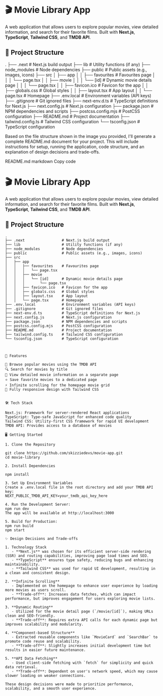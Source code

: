 
# 🎬 Movie Library App

A web application that allows users to explore popular movies, view detailed information, and search for their favorite films. Built with **Next.js**, **TypeScript**, **Tailwind CSS**, and **TMDB API**.

## 📂 Project Structure


.
├── .next                 # Next.js build output
├── lib                   # Utility functions (if any)
├── node_modules          # Node dependencies
├── public                # Public assets (e.g., images, icons)
├── src
│   ├── app
│   │   ├── favourites    # Favourites page
│   │   │   └── page.tsx
│   │   ├── movie
│   │   │   └── [id]      # Dynamic movie details page
│   │   │       └── page.tsx
│   │   ├── favicon.ico   # Favicon for the app
│   │   ├── globals.css   # Global styles
│   │   ├── layout.tsx    # App layout
│   │   └── page.tsx      # Homepage
├── .env.local            # Environment variables (API keys)
├── .gitignore            # Git ignored files
├── next-env.d.ts         # TypeScript definitions for Next.js
├── next.config.js        # Next.js configuration
├── package.json          # NPM dependencies and scripts
├── postcss.config.mjs    # PostCSS configuration
├── README.md             # Project documentation
├── tailwind.config.ts    # Tailwind CSS configuration
└── tsconfig.json         # TypeScript configuration




Based on the file structure shown in the image you provided, I'll generate a complete README.md document for your project. This will include instructions for setup, running the application, code structure, and an explanation of design decisions and trade-offs.

README.md
markdown
Copy code
# 🎬 Movie Library App

A web application that allows users to explore popular movies, view detailed information, and search for their favorite films. Built with **Next.js**, **TypeScript**, **Tailwind CSS**, and **TMDB API**.

## 📂 Project Structure

```plaintext
.
├── .next                 # Next.js build output
├── lib                   # Utility functions (if any)
├── node_modules          # Node dependencies
├── public                # Public assets (e.g., images, icons)
├── src
│   ├── app
│   │   ├── favourites    # Favourites page
│   │   │   └── page.tsx
│   │   ├── movie
│   │   │   └── [id]      # Dynamic movie details page
│   │   │       └── page.tsx
│   │   ├── favicon.ico   # Favicon for the app
│   │   ├── globals.css   # Global styles
│   │   ├── layout.tsx    # App layout
│   │   └── page.tsx      # Homepage
├── .env.local            # Environment variables (API keys)
├── .gitignore            # Git ignored files
├── next-env.d.ts         # TypeScript definitions for Next.js
├── next.config.js        # Next.js configuration
├── package.json          # NPM dependencies and scripts
├── postcss.config.mjs    # PostCSS configuration
├── README.md             # Project documentation
├── tailwind.config.ts    # Tailwind CSS configuration
└── tsconfig.json         # TypeScript configuration



🚀 Features

🎥 Browse popular movies using the TMDB API
🔍 Search for movies by title
📜 View detailed movie information on a separate page
⭐ Save favorite movies to a dedicated page
⚡ Infinite scrolling for the homepage movie grid
📱 Fully responsive design with Tailwind CSS


🛠️ Tech Stack

Next.js: Framework for server-rendered React applications
TypeScript: Type-safe JavaScript for enhanced code quality
Tailwind CSS: Utility-first CSS framework for rapid UI development
TMDB API: Provides access to a database of movies

🖥️ Getting Started

1. Clone the Repository

git clone https://github.com/skizziedevs/movie-app.git
cd movie-library

2. Install Dependencies

npm install

3. Set Up Environment Variables
Create a .env.local file in the root directory and add your TMDB API key:
NEXT_PUBLIC_TMDB_API_KEY=your_tmdb_api_key_here

4. Run the Development Server: 
npm run dev
The app will be available at http://localhost:3000

5. Build for Production:
npm run build
npm start

✨ Design Decisions and Trade-offs

1. Technology Stack
   - **Next.js** was chosen for its efficient server-side rendering (SSR) and routing capabilities, improving page load times and SEO.
   - **TypeScript** ensures type safety, reducing bugs and enhancing maintainability.
   - **Tailwind CSS** was used for rapid UI development, resulting in a clean and consistent design.

2. **Infinite Scrolling**
   - Implemented on the homepage to enhance user experience by loading more movies as users scroll.
   - **Trade-off**: Increases data fetches, which can impact performance, but improves engagement for users exploring movie lists.

3. **Dynamic Routing**
   - Utilized for the movie detail page (`/movie/[id]`), making URLs clean and SEO-friendly.
   - **Trade-off**: Requires extra API calls for each dynamic page but improves scalability and modularity.

4. **Component-based Structure**
   - Extracted reusable components like `MovieCard` and `SearchBar` to promote code reuse and scalability.
   - **Trade-off**: Slightly increases initial development time but results in easier future maintenance.

5. **API Data Fetching**
   - Used client-side fetching with `fetch` for simplicity and quick data retrieval.
   - **Trade-off**: Dependent on user's network speed, which may cause slower loading on weaker connections.

These design decisions were made to prioritize performance, scalability, and a smooth user experience.